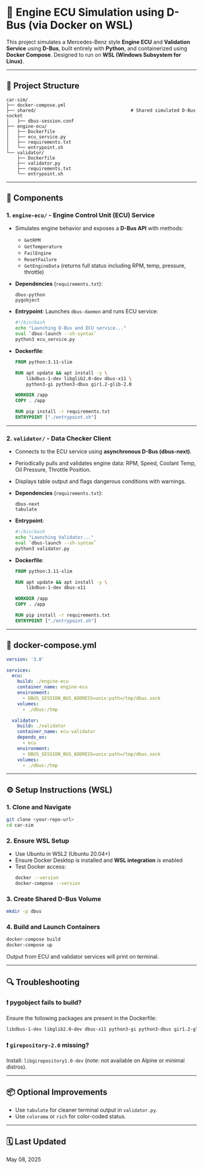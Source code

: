 
# 🚗 Engine ECU Simulation using D-Bus (via Docker on WSL)

This project simulates a Mercedes-Benz style **Engine ECU** and **Validation Service** using **D-Bus**, built entirely with **Python**, and containerized using **Docker Compose**. Designed to run on **WSL (Windows Subsystem for Linux)**.

---

## 📁 Project Structure

```
car-sim/
├── docker-compose.yml
├── shared/                                   # Shared simulated D-Bus socket
│   ├── dbus-session.conf                             
├── engine-ecu/
│   ├── Dockerfile
│   ├── ecu_service.py
│   ├── requirements.txt
│   └── entrypoint.sh
└── validator/
    ├── Dockerfile
    ├── validator.py
    ├── requirements.txt
    └── entrypoint.sh
```

---

## 🧠 Components

### 1. `engine-ecu/` - Engine Control Unit (ECU) Service

- Simulates engine behavior and exposes a **D-Bus API** with methods:
  - `GetRPM`
  - `GetTemperature`
  - `FailEngine`
  - `ResetFailure`
  - `GetEngineData` (returns full status including RPM, temp, pressure, throttle)

- **Dependencies** (`requirements.txt`):
  ```
  dbus-python
  pygobject
  ```

- **Entrypoint**: Launches `dbus-daemon` and runs ECU service:
  ```bash
  #!/bin/bash
  echo "Launching D-Bus and ECU service..."
  eval `dbus-launch --sh-syntax`
  python3 ecu_service.py
  ```

- **Dockerfile**:
  ```Dockerfile
  FROM python:3.11-slim

  RUN apt update && apt install -y \
      libdbus-1-dev libglib2.0-dev dbus-x11 \
      python3-gi python3-dbus gir1.2-glib-2.0

  WORKDIR /app
  COPY . /app

  RUN pip install -r requirements.txt
  ENTRYPOINT ["./entrypoint.sh"]
  ```

---

### 2. `validator/` - Data Checker Client

- Connects to the ECU service using **asynchronous D-Bus (dbus-next)**.
- Periodically pulls and validates engine data: RPM, Speed, Coolant Temp, Oil Pressure, Throttle Position.
- Displays table output and flags dangerous conditions with warnings.

- **Dependencies** (`requirements.txt`):
  ```
  dbus-next
  tabulate
  ```

- **Entrypoint**:
  ```bash
  #!/bin/bash
  echo "Launching Validator..."
  eval `dbus-launch --sh-syntax`
  python3 validator.py
  ```

- **Dockerfile**:
  ```Dockerfile
  FROM python:3.11-slim

  RUN apt update && apt install -y \
      libdbus-1-dev dbus-x11

  WORKDIR /app
  COPY . /app

  RUN pip install -r requirements.txt
  ENTRYPOINT ["./entrypoint.sh"]
  ```

---

## 🐳 docker-compose.yml

```yaml
version: '3.8'

services:
  ecu:
    build: ./engine-ecu
    container_name: engine-ecu
    environment:
      - DBUS_SESSION_BUS_ADDRESS=unix:path=/tmp/dbus.sock
    volumes:
      - ./dbus:/tmp

  validator:
    build: ./validator
    container_name: ecu-validator
    depends_on:
      - ecu
    environment:
      - DBUS_SESSION_BUS_ADDRESS=unix:path=/tmp/dbus.sock
    volumes:
      - ./dbus:/tmp
```

---

## ⚙️ Setup Instructions (WSL)

### 1. Clone and Navigate
```bash
git clone <your-repo-url>
cd car-sim
```

### 2. Ensure WSL Setup
- Use Ubuntu in WSL2 (Ubuntu 20.04+)
- Ensure Docker Desktop is installed and **WSL integration** is enabled
- Test Docker access:
  ```bash
  docker --version
  docker-compose --version
  ```

### 3. Create Shared D-Bus Volume
```bash
mkdir -p dbus
```

### 4. Build and Launch Containers
```bash
docker-compose build
docker-compose up
```

Output from ECU and validator services will print on terminal.

---

## 🔍 Troubleshooting

### ❗ pygobject fails to build?
Ensure the following packages are present in the Dockerfile:
```Dockerfile
libdbus-1-dev libglib2.0-dev dbus-x11 python3-gi python3-dbus gir1.2-glib-2.0
```

### ❗ `girepository-2.0` missing?
Install: `libgirepository1.0-dev` (note: not available on Alpine or minimal distros).

---

## 📦 Optional Improvements
- Use `tabulate` for cleaner terminal output in `validator.py`.
- Use `colorama` or `rich` for color-coded status.

---

## 🗓️ Last Updated
May 08, 2025
